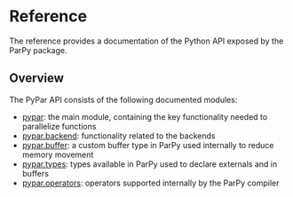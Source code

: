 # Reference

The reference provides a documentation of the Python API exposed by the ParPy package.

## Overview

The PyPar API consists of the following documented modules:
- [pypar](/docs/reference/main.md): the main module, containing the key functionality needed to parallelize functions
- [pypar.backend](/docs/reference/backend.md): functionality related to the backends
- [pypar.buffer](/docs/reference/buffer.md): a custom buffer type in ParPy used internally to reduce memory movement
- [pypar.types](/docs/reference/types.md): types available in ParPy used to declare externals and in buffers
- [pypar.operators](/docs/reference/operators.md): operators supported internally by the ParPy compiler
